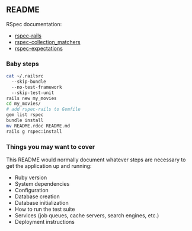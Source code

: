 ## README

RSpec documentation:

* [rspec-rails](https://github.com/rspec/rspec-rails)
* [rspec-collection_matchers](https://github.com/rspec/rspec-collection_matchers)
* [rspec-expectations](https://github.com/rspec/rspec-expectations)

### Baby steps

```sh
cat ~/.railsrc
  --skip-bundle
  --no-test-framework
  --skip-test-unit
rails new my_movies
cd my_movies/
# add rspec-rails to Gemfile
gem list rspec
bundle install
mv README.rdoc README.md
rails g rspec:install
```


### Things you may want to cover

This README would normally document whatever steps are necessary to
get the application up and running:

* Ruby version
* System dependencies
* Configuration
* Database creation
* Database initialization
* How to run the test suite
* Services (job queues, cache servers, search engines, etc.)
* Deployment instructions
